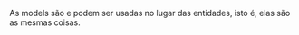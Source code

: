 

<!-- Notas importantes a se saber -->
As models são e podem ser usadas no lugar das entidades, isto é, elas são as mesmas coisas.

